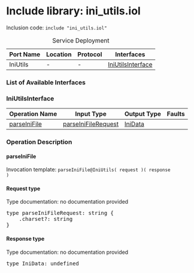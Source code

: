# Include library: ini_utils.iol

Inclusion code: <code>include "ini_utils.iol"</code>

<table>
  <caption>Service Deployment</caption>
  <thead>
    <tr>
      <th>Port Name</th>
      <th>Location</th>
      <th>Protocol</th>
      <th>Interfaces</th>
    </tr>
  </thead>
  <tbody>
    <tr>
      <td>IniUtils</td>
      <td>-</td>
      <td>-</td>
      <td><a href="#IniUtilsInterface">IniUtilsInterface</a></td>
    </tr>
  </tbody>
</table>

<h3>List of Available Interfaces</h3>

<h3 id="IniUtilsInterface">IniUtilsInterface</h3>

<table>
  <thead>
    <tr>
      <th>Operation Name</th>
      <th>Input Type</th>
      <th>Output Type</th>
      <th>Faults</th>
    </tr>
  </thead>
  <tbody>
    <tr>
      <td><a href="#parseIniFile">parseIniFile</a></td>
      <td><a href="#parseIniFileRequest">parseIniFileRequest</a></td>
      <td><a href="#IniData">IniData</a></td>
      <td>
      </td>
    </tr>
  </tbody>
</table>

### Operation Description



#### parseIniFile


Invocation template: <code>parseIniFile@IniUtils( request )( response )</code>

<h4 id="parseIniFileRequest">Request type</h4>

Type documentation: no documentation provided 
<pre>type parseIniFileRequest: string {
	.charset?: string
}</pre>


<h4 id="IniData">Response type</h4>
Type documentation: no documentation provided 
<pre>type IniData: undefined</pre>









